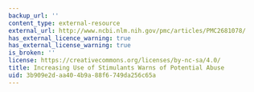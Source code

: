 ```yaml
---
backup_url: ''
content_type: external-resource
external_url: http://www.ncbi.nlm.nih.gov/pmc/articles/PMC2681078/
has_external_licence_warning: true
has_external_license_warning: true
is_broken: ''
license: https://creativecommons.org/licenses/by-nc-sa/4.0/
title: Increasing Use of Stimulants Warns of Potential Abuse
uid: 3b909e2d-aa40-4b9a-88f6-749da256c65a
---
```

